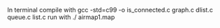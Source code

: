 In terminal 
compile with
gcc -std=c99 -o <name> is_connected.c graph.c dlist.c queue.c list.c
run with 
./<name> airmap1.map
